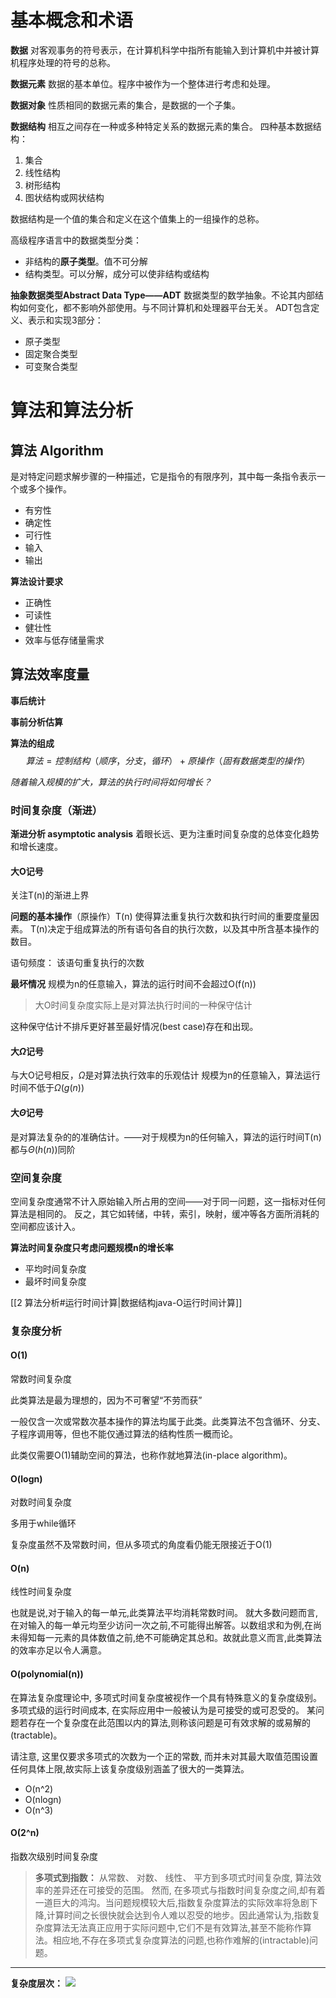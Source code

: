 
# 基本概念和术语
**数据**
对客观事务的符号表示，在计算机科学中指所有能输入到计算机中并被计算机程序处理的符号的总称。

**数据元素**
数据的基本单位。程序中被作为一个整体进行考虑和处理。

**数据对象**
性质相同的数据元素的集合，是数据的一个子集。

**数据结构**
相互之间存在一种或多种特定关系的数据元素的集合。
四种基本数据结构：
1. 集合
2. 线性结构
3. 树形结构
4. 图状结构或网状结构

数据结构是一个值的集合和定义在这个值集上的一组操作的总称。

高级程序语言中的数据类型分类：
- 非结构的**原子类型**。值不可分解
- 结构类型。可以分解，成分可以使非结构或结构

**抽象数据类型Abstract Data Type——ADT**
数据类型的数学抽象。不论其内部结构如何变化，都不影响外部使用。与不同计算机和处理器平台无关。
ADT包含定义、表示和实现3部分：
- 原子类型
- 固定聚合类型
- 可变聚合类型

# 算法和算法分析
## 算法 Algorithm
是对特定问题求解步骤的一种描述，它是指令的有限序列，其中每一条指令表示一个或多个操作。
- 有穷性
- 确定性
- 可行性
- 输入
- 输出

**算法设计要求**
- 正确性
- 可读性
- 健壮性
- 效率与低存储量需求

## 算法效率度量
**事后统计**

**事前分析估算**

**算法的组成**
$$算法 = 控制结构（顺序，分支，循环）+原操作（固有数据类型的操作）
$$

*随着输入规模的扩大，算法的执行时间将如何增长？*


### 时间复杂度（渐进）
**渐进分析 asymptotic analysis**
着眼长远、更为注重时间复杂度的总体变化趋势和增长速度。

#### 大O记号
关注T(n)的渐进上界

**问题的基本操作**（原操作）T(n)
使得算法重复执行次数和执行时间的重要度量因素。
T(n)决定于组成算法的所有语句各自的执行次数，以及其中所含基本操作的数目。

语句频度：
该语句重复执行的次数


**最坏情况**
规模为n的任意输入，算法的运行时间不会超过O(f(n))
> 大O时间复杂度实际上是对算法执行时间的一种保守估计

这种保守估计不排斥更好甚至最好情况(best case)存在和出现。

#### 大$\Omega$记号
与大O记号相反，$\Omega$是对算法执行效率的乐观估计
规模为n的任意输入，算法运行时间不低于$\Omega(g(n))$


#### 大$\Theta$记号
是对算法复杂的的准确估计。——对于规模为n的任何输入，算法的运行时间T(n)都与$\Theta(h(n))$同阶

### 空间复杂度
空间复杂度通常不计入原始输入所占用的空间——对于同一问题，这一指标对任何算法是相同的。
反之，其它如转储，中转，索引，映射，缓冲等各方面所消耗的空间都应该计入。


**算法时间复杂度只考虑问题规模n的增长率**

- 平均时间复杂度
- 最坏时间复杂度

 [[2 算法分析#运行时间计算|数据结构java-O运行时间计算]]
### 复杂度分析
#### O(1)
常数时间复杂度

此类算法是最为理想的，因为不可奢望“不劳而获”

一般仅含一次或常数次基本操作的算法均属于此类。此类算法不包含循环、分支、子程序调用等，但也不能仅通过算法的结构性质一概而论。

此类仅需要O(1)辅助空间的算法，也称作就地算法(in-place algorithm)。

#### O(logn)
对数时间复杂度

多用于while循环

复杂度虽然不及常数时间，但从多项式的角度看仍能无限接近于O(1)

#### O(n)
线性时间复杂度

也就是说,对于输入的每一单元,此类算法平均消耗常数时间。
就大多数问题而言,在对输入的每一单元均至少访问一次之前,不可能得出解答。以数组求和为例,在尚未得知每一元素的具体数值之前,绝不可能确定其总和。故就此意义而言,此类算法的效率亦足以令人满意。

#### O(polynomial(n))
在算法复杂度理论中, 多项式时间复杂度被视作一个具有特殊意义的复杂度级别。 多项式级的运行时间成本, 在实际应用中一般被认为是可接受的或可忍受的。 某问题若存在一个复杂度在此范围以内的算法,则称该问题是可有效求解的或易解的(tractable)。

请注意, 这里仅要求多项式的次数为一个正的常数, 而并未对其最大取值范围设置任何具体上限,故实际上该复杂度级别涵盖了很大的一类算法。

- O(n^2)
- O(nlogn)
- O(n^3)

#### O(2^n)
指数次级别时间复杂度


> **多项式到指数：**
> 从常数、 对数、 线性、 平方到多项式时间复杂度, 算法效率的差异还在可接受的范围。 然而, 在多项式与指数时间复杂度之间,却有着一道巨大的鸿沟。当问题规模较大后,指数复杂度算法的实际效率将急剧下降,计算时间之长很快就会达到令人难以忍受的地步。因此通常认为,指数复杂度算法无法真正应用于实际问题中,它们不是有效算法,甚至不能称作算法。相应地,不存在多项式复杂度算法的问题,也称作难解的(intractable)问题。


---
**复杂度层次：**
![](https://etsoutdoors.com/include/algorithm/best-case-time-complexity-for-selection-sort.png)

